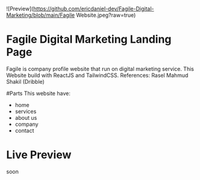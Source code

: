 ![Preview](https://github.com/ericdaniel-dev/Fagile-Digital-Marketing/blob/main/Fagile Website.jpeg?raw=true)

# Fagile Digital Marketing Landing Page
Fagile is company profile website that run on digital marketing service. This Website build with ReactJS and TailwindCSS.
References: Rasel Mahmud Shakil (Dribble)

#Parts
This website have:
- home
- services
- about us
- company
- contact

# Live Preview
soon
